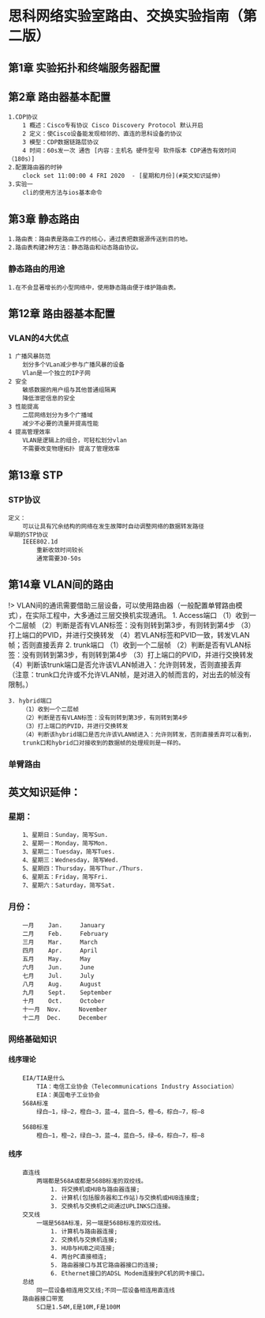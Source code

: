 # 思科网络实验室路由、交换实验指南（第二版）
## 第1章 实验拓扑和终端服务器配置
## 第2章 路由器基本配置
    1.CDP协议
        1 概述：Cisco专有协议 Cisco Discovery Protocol 默认开启
        2 定义：使Cisco设备能发现相邻的、直连的思科设备的协议
        3 模型：CDP数据链路层协议
        4 时间：60s发一次 通告 [内容：主机名 硬件型号 软件版本 CDP通告有效时间（180s）]
    2.配置路由器的时钟
        clock set 11:00:00 4 FRI 2020  - [星期和月份](#英文知识延伸)
    3.实验一
        cli的使用方法与ios基本命令
## 第3章 静态路由
    1.路由表：路由表是路由工作的核心，通过表把数据源传送到目的地。
    2.路由表构建2种方法：静态路由和动态路由协议。
### 静态路由的用途
    1.在不会显著增长的小型网络中，使用静态路由便于维护路由表。




















## 第12章 路由器基本配置
### VLAN的4大优点
	1 广播风暴防范
		划分多个VLan减少参与广播风暴的设备
		Vlan是一个独立的IP子网
	2 安全
		敏感数据的用户组与其他普通组隔离
		降低泄密信息的安全
	3 性能提高
		二层网络划分为多个广播域
		减少不必要的流量并提高性能
	4 提高管理效率
		VLAN是逻辑上的组合，可轻松划分vlan
		不需要改变物理拓扑 提高了管理效率    

## 第13章 STP
### STP协议
	定义：
		可以让具有冗余结构的网络在发生故障时自动调整网络的数据转发路径
	早期的STP协议
		IEEE802.1d
			重新收敛时间较长
			通常需要30-50s

## 第14章 VLAN间的路由
!> VLAN间的通讯需要借助三层设备，可以使用路由器（一般配置单臂路由模式），在实际工程中，大多通过三层交换机实现通讯。
	1. Access端口
		（1）收到一个二层帧
		（2）判断是否有VLAN标签：没有则转到第3步，有则转到第4步
		（3）打上端口的PVID，并进行交换转发
		（4）若VLAN标签和PVID一致，转发VLAN帧；否则直接丢弃
	2. trunk端口
		（1）收到一个二层帧
		（2）判断是否有VLAN标签：没有则转到第3步，有则转到第4步
		（3）打上端口的PVID，并进行交换转发
		（4）判断该trunk端口是否允许该VLAN帧进入：允许则转发，否则直接丢弃
		（注意：trunk口允许或不允许VLAN帧，是对进入的帧而言的，对出去的帧没有限制。）
 
	3. hybrid端口
		（1）收到一个二层帧
		（2）判断是否有VLAN标签：没有则转到第3步，有则转到第4步
		（3）打上端口的PVID，并进行交换转发
		（4）判断该hybrid端口是否允许该VLAN帧进入：允许则转发，否则直接丢弃可以看到，
		trunk口和hybrid口对接收到的数据帧的处理规则是一样的。

### 单臂路由













## 英文知识延伸：
### 星期：
        1、星期日：Sunday，简写Sun.
        2、星期一：Monday，简写Mon.
        3、星期二：Tuesday，简写Tues.
        4、星期三：Wednesday，简写Wed.
        5、星期四：Thursday，简写Thur./Thurs.
        6、星期五：Friday，简写Fri.
        7、星期六：Saturday，简写Sat.
### 月份：
        一月    Jan.     January
        二月    Feb.     February
        三月    Mar.     March
        四月    Apr.     April
        五月    May.     May
        六月    Jun.     June
        七月    Jul.     July
        八月    Aug.     August
        九月    Sept.    September
        十月    Oct.     October
        十一月  Nov.     November
        十二月  Dec.     December

### 网络基础知识   
#### 线序理论
		EIA/TIA是什么
			TIA：电信工业协会（Telecommunications Industry Association）
			EIA：美国电子工业协会
		568A标准
			绿白—1，绿—2，橙白—3，蓝—4，蓝白—5，橙—6，棕白—7，棕—8
				
		568B标准
			橙白—1，橙—2，绿白—3，蓝—4，蓝白—5，绿—6，棕白—7，棕—8
				
#### 线序
		直连线
			两端都是568A或都是568B标准的双绞线。
				1. 将交换机或HUB与路由器连接;
				2. 计算机(包括服务器和工作站)与交换机或HUB连接度;
				3. 交换机与交换机之间通过UPLINKS口连接。
		交叉线
			一端是568A标准，另一端是568B标准的双绞线。
				1. 计算机与路由器连接;
				2. 交换机与交换机连接;
				3. HUB与HUB之间连接;
				4. 两台PC直接相连;
				5. 路由器接口与其它路由器接口的连接;
				6. Ethernet接口的ADSL Modem连接到PC机的网卡接口。
		总结
			同一层设备相连用交叉线;不同一层设备相连用直连线
		路由器接口带宽
			S口是1.54M,E是10M,F是100M
